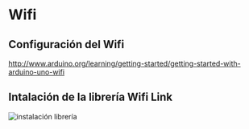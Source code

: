 # Wifi

## Configuración del Wifi

http://www.arduino.org/learning/getting-started/getting-started-with-arduino-uno-wifi

## Intalación de la librería Wifi Link

![instalación librería](http://static.arduino.org/images/WiFiLink.jpg)
